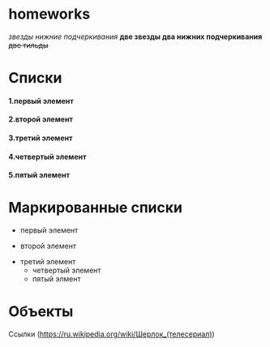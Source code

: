 # homeworks
*звезды нижние подчеркивания* **две звезды два нижних подчеркивания** ~~две тильды~~
# Списки
#### 1.первый элемент
#### 2.второй элемент
#### 3.третий элемент
#### 4.четвертый элемент
#### 5.пятый элемент
# Маркированные списки
 + первый элемент
 - второй элемент
 + третий элемент 
   - четвертый элемент 
   * пятый элмент
# Объекты
Ссылки
(https://ru.wikipedia.org/wiki/Шерлок_(телесериал))
